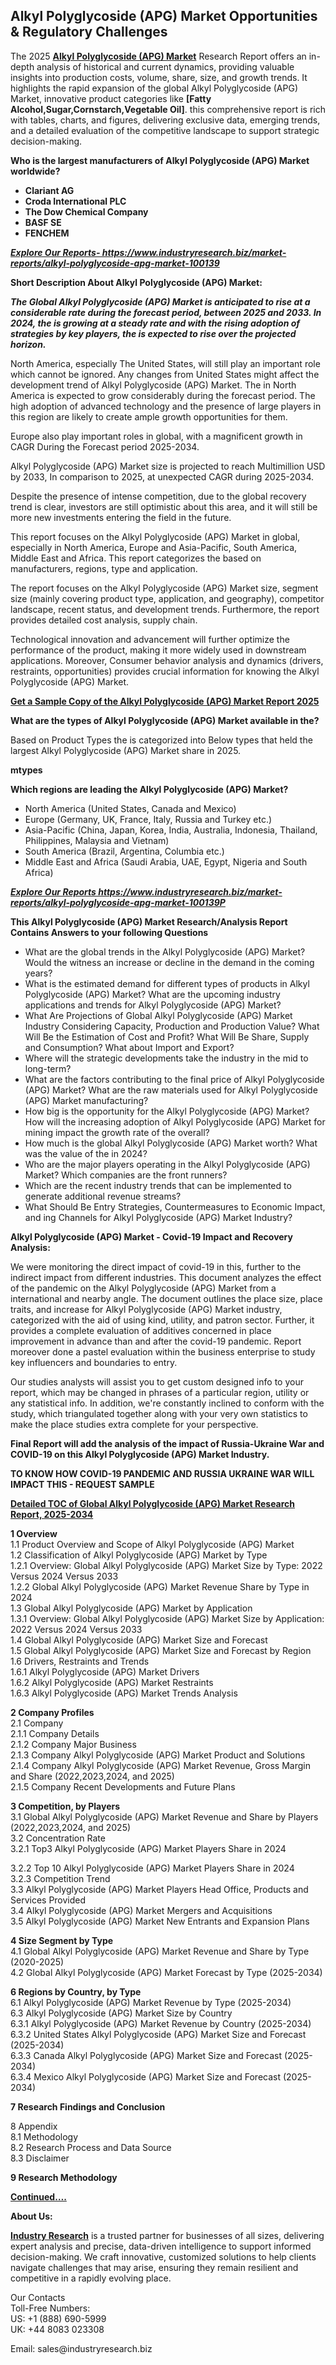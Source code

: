 <h2><strong>Alkyl Polyglycoside (APG) Market Opportunities & Regulatory Challenges</strong></h2><p>The 2025&nbsp;<strong><a href="https://www.industryresearch.biz/market-reports/alkyl-polyglycoside-apg-market-100139">Alkyl Polyglycoside (APG) Market</a></strong>&nbsp;Research Report offers an in-depth analysis of historical and current dynamics, providing valuable insights into production costs, volume, share, size, and growth trends. It highlights the rapid expansion of the global Alkyl Polyglycoside (APG) Market, innovative product categories like&nbsp;<strong>[Fatty Alcohol,Sugar,Cornstarch,Vegetable Oil]</strong>. this comprehensive report is rich with tables, charts, and figures, delivering exclusive data, emerging trends, and a detailed evaluation of the competitive landscape to support strategic decision-making.</p><p><strong>Who is the largest manufacturers of Alkyl Polyglycoside (APG) Market worldwide?</strong></p><p><strong><ul><li>Clariant AG</li><li>Croda International PLC</li><li>The Dow Chemical Company</li><li>BASF SE</li><li>FENCHEM</li></ul></strong></p><p><strong><em><a href="https://www.industryresearch.biz/enquiry/request-sample/100139">Explore Our Reports-&nbsp;https://www.industryresearch.biz/market-reports/alkyl-polyglycoside-apg-market-100139</a></em></strong></p><p><strong>Short Description About Alkyl Polyglycoside (APG) Market:</strong></p><p><strong><em>The Global Alkyl Polyglycoside (APG) Market is anticipated to rise at a considerable rate during the forecast period, between 2025 and 2033. In 2024, the is growing at a steady rate and with the rising adoption of strategies by key players, the is expected to rise over the projected horizon.</em></strong></p><p>North America, especially The United States, will still play an important role which cannot be ignored. Any changes from United States might affect the development trend of Alkyl Polyglycoside (APG) Market. The in North America is expected to grow considerably during the forecast period. The high adoption of advanced technology and the presence of large players in this region are likely to create ample growth opportunities for them.</p><p>Europe also play important roles in global, with a magnificent growth in CAGR During the Forecast period 2025-2034.</p><p>Alkyl Polyglycoside (APG) Market size is projected to reach Multimillion USD by 2033, In comparison to 2025, at unexpected CAGR during 2025-2034.</p><p>Despite the presence of intense competition, due to the global recovery trend is clear, investors are still optimistic about this area, and it will still be more new investments entering the field in the future.</p><p>This report focuses on the Alkyl Polyglycoside (APG) Market in global, especially in North America, Europe and Asia-Pacific, South America, Middle East and Africa. This report categorizes the based on manufacturers, regions, type and application.</p><p>The report focuses on the Alkyl Polyglycoside (APG) Market size, segment size (mainly covering product type, application, and geography), competitor landscape, recent status, and development trends. Furthermore, the report provides detailed cost analysis, supply chain.</p><p>Technological innovation and advancement will further optimize the performance of the product, making it more widely used in downstream applications. Moreover, Consumer behavior analysis and dynamics (drivers, restraints, opportunities) provides crucial information for knowing the Alkyl Polyglycoside (APG) Market.</p><p><strong><a href="https://www.industryresearch.biz/enquiry/request-sample/100139">Get a Sample Copy of the Alkyl Polyglycoside (APG) Market Report 2025</a></strong></p><p><strong>What are the types of Alkyl Polyglycoside (APG) Market available in the?</strong></p><p>Based on Product Types the is categorized into Below types that held the largest Alkyl Polyglycoside (APG) Market share in 2025.</p><p><strong>mtypes</strong></p><p><strong>Which regions are leading the Alkyl Polyglycoside (APG) Market?</strong></p><ul><li>North America (United States, Canada and Mexico)</li><li>Europe (Germany, UK, France, Italy, Russia and Turkey etc.)</li><li>Asia-Pacific (China, Japan, Korea, India, Australia, Indonesia, Thailand, Philippines, Malaysia and Vietnam)</li><li>South America (Brazil, Argentina, Columbia etc.)</li><li>Middle East and Africa (Saudi Arabia, UAE, Egypt, Nigeria and South Africa)</li></ul><p><strong><em><a href="https://www.industryresearch.biz/market-reports/alkyl-polyglycoside-apg-market-100139">Explore Our Reports https://www.industryresearch.biz/market-reports/alkyl-polyglycoside-apg-market-100139P</a></em></strong></p><p><strong>This Alkyl Polyglycoside (APG) Market Research/Analysis Report Contains Answers to your following Questions</strong></p><ul><li>What are the global trends in the Alkyl Polyglycoside (APG) Market? Would the witness an increase or decline in the demand in the coming years?</li><li>What is the estimated demand for different types of products in Alkyl Polyglycoside (APG) Market? What are the upcoming industry applications and trends for Alkyl Polyglycoside (APG) Market?</li><li>What Are Projections of Global Alkyl Polyglycoside (APG) Market Industry Considering Capacity, Production and Production Value? What Will Be the Estimation of Cost and Profit? What Will Be Share, Supply and Consumption? What about Import and Export?</li><li>Where will the strategic developments take the industry in the mid to long-term?</li><li>What are the factors contributing to the final price of Alkyl Polyglycoside (APG) Market? What are the raw materials used for Alkyl Polyglycoside (APG) Market manufacturing?</li><li>How big is the opportunity for the Alkyl Polyglycoside (APG) Market? How will the increasing adoption of Alkyl Polyglycoside (APG) Market for mining impact the growth rate of the overall?</li><li>How much is the global Alkyl Polyglycoside (APG) Market worth? What was the value of the in 2024?</li><li>Who are the major players operating in the Alkyl Polyglycoside (APG) Market? Which companies are the front runners?</li><li>Which are the recent industry trends that can be implemented to generate additional revenue streams?</li><li>What Should Be Entry Strategies, Countermeasures to Economic Impact, and ing Channels for Alkyl Polyglycoside (APG) Market Industry?</li></ul><p><strong>Alkyl Polyglycoside (APG) Market - Covid-19 Impact and Recovery Analysis:</strong></p><p>We were monitoring the direct impact of covid-19 in this, further to the indirect impact from different industries. This document analyzes the effect of the pandemic on the Alkyl Polyglycoside (APG) Market from a international and nearby angle. The document outlines the place size, place traits, and increase for Alkyl Polyglycoside (APG) Market industry, categorized with the aid of using kind, utility, and patron sector. Further, it provides a complete evaluation of additives concerned in place improvement in advance than and after the covid-19 pandemic. Report moreover done a pastel evaluation within the business enterprise to study key influencers and boundaries to entry.</p><p>Our studies analysts will assist you to get custom designed info to your report, which may be changed in phrases of a particular region, utility or any statistical info. In addition, we're constantly inclined to conform with the study, which triangulated together along with your very own statistics to make the place studies extra complete for your perspective.</p><p><strong>Final Report will add the analysis of the impact of Russia-Ukraine War and COVID-19 on this Alkyl Polyglycoside (APG) Market Industry.</strong></p><p><strong>TO KNOW HOW COVID-19 PANDEMIC AND RUSSIA UKRAINE WAR WILL IMPACT THIS - REQUEST SAMPLE</strong></p><p><strong><a href="https://www.industryresearch.biz/market-reports/alkyl-polyglycoside-apg-market-100139">Detailed TOC of Global Alkyl Polyglycoside (APG) Market Research Report, 2025-2034</a></strong></p><p><strong>1 Overview</strong><br /> 1.1 Product Overview and Scope of Alkyl Polyglycoside (APG) Market<br /> 1.2 Classification of Alkyl Polyglycoside (APG) Market by Type<br /> 1.2.1 Overview: Global Alkyl Polyglycoside (APG) Market Size by Type: 2022 Versus 2024 Versus 2033<br /> 1.2.2 Global Alkyl Polyglycoside (APG) Market Revenue Share by Type in 2024<br /> 1.3 Global Alkyl Polyglycoside (APG) Market by Application<br /> 1.3.1 Overview: Global Alkyl Polyglycoside (APG) Market Size by Application: 2022&nbsp;Versus 2024 Versus 2033<br /> 1.4 Global Alkyl Polyglycoside (APG) Market Size and Forecast<br /> 1.5 Global Alkyl Polyglycoside (APG) Market Size and Forecast by Region<br /> 1.6 Drivers, Restraints and Trends<br /> 1.6.1 Alkyl Polyglycoside (APG) Market Drivers<br /> 1.6.2 Alkyl Polyglycoside (APG) Market Restraints<br /> 1.6.3 Alkyl Polyglycoside (APG) Market Trends Analysis</p><p><strong>2 Company Profiles</strong><br /> 2.1 Company<br /> 2.1.1 Company Details<br /> 2.1.2 Company Major Business<br /> 2.1.3 Company Alkyl Polyglycoside (APG) Market Product and Solutions<br /> 2.1.4 Company Alkyl Polyglycoside (APG) Market Revenue, Gross Margin and Share (2022,2023,2024, and 2025)<br /> 2.1.5 Company Recent Developments and Future Plans</p><p><strong>3 Competition, by Players</strong><br /> 3.1 Global Alkyl Polyglycoside (APG) Market Revenue and Share by Players (2022,2023,2024, and 2025)<br /> 3.2 Concentration Rate<br /> 3.2.1 Top3 Alkyl Polyglycoside (APG) Market Players Share in 2024</p><p>3.2.2 Top 10 Alkyl Polyglycoside (APG) Market Players Share in 2024<br /> 3.2.3 Competition Trend<br /> 3.3 Alkyl Polyglycoside (APG) Market Players Head Office, Products and Services Provided<br /> 3.4 Alkyl Polyglycoside (APG) Market Mergers and Acquisitions<br /> 3.5 Alkyl Polyglycoside (APG) Market New Entrants and Expansion Plans</p><p><strong>4 Size Segment by Type</strong><br /> 4.1 Global Alkyl Polyglycoside (APG) Market Revenue and Share by Type (2020-2025)<br /> 4.2 Global Alkyl Polyglycoside (APG) Market Forecast by Type (2025-2034)</p><p><strong>6 Regions by Country, by Type</strong><br /> 6.1 Alkyl Polyglycoside (APG) Market Revenue by Type (2025-2034)<br /> 6.3 Alkyl Polyglycoside (APG) Market Size by Country<br /> 6.3.1 Alkyl Polyglycoside (APG) Market Revenue by Country (2025-2034)<br /> 6.3.2 United States Alkyl Polyglycoside (APG) Market Size and Forecast (2025-2034)<br /> 6.3.3 Canada Alkyl Polyglycoside (APG) Market Size and Forecast (2025-2034)<br /> 6.3.4 Mexico Alkyl Polyglycoside (APG) Market Size and Forecast (2025-2034)</p><p><strong>7 Research Findings and Conclusion</strong></p><p>8 Appendix<br /> 8.1 Methodology<br /> 8.2 Research Process and Data Source<br /> 8.3 Disclaimer</p><p><strong>9 Research Methodology</strong></p><p><strong><a href="https://www.industryresearch.biz/market-reports/alkyl-polyglycoside-apg-market-100139">Continued&hellip;.</a></strong></p><p><strong>About Us:</strong></p><p><strong><a href="https://www.industryresearch.biz/">Industry Research</a></strong>&nbsp;is a trusted partner for businesses of all sizes, delivering expert analysis and precise, data-driven intelligence to support informed decision-making. We craft innovative, customized solutions to help clients navigate challenges that may arise, ensuring they remain resilient and competitive in a rapidly evolving place.</p><p>Our Contacts<br /> Toll-Free Numbers:<br /> US: +1 (888) 690-5999<br /> UK: +44 8083 023308</p><p>Email: sales@industryresearch.biz</p>
